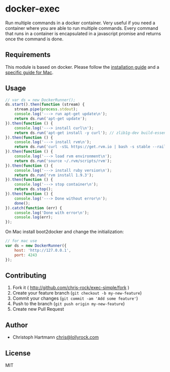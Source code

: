 # docker-exec

Run multiple commands in a docker container. Very useful if you need a container where you are able to run multiple commands. Every command that runs in a container is encapsulated in a javascript promise and returns once the command is done.

## Requirements

This module is based on docker. Please follow the [installation guide](https://www.docker.io/gettingstarted/) and a [specific guide for Mac](http://docs.docker.io/installation/mac/).

## Usage

```javascript
// var ds = new DockerRunner();
ds.start().then(function (stream) {
    stream.pipe(process.stdout);
    console.log('---> run apt-get update\n');
    return ds.run('apt-get update');
}).then(function () {
    console.log('---> install curl\n');
    return ds.run('apt-get install -y curl'); // zlib1g-dev build-essential libssl-dev libreadline-dev libyaml-dev libsqlite3-dev sqlite3 libxml2-dev libxslt1-dev libcurl4-openssl-dev python-software-properties
}).then(function () {
    console.log('---> install rvm\n');
    return ds.run('curl -sSL https://get.rvm.io | bash -s stable --rails'); // zlib1g-dev build-essential libssl-dev libreadline-dev libyaml-dev libsqlite3-dev sqlite3 libxml2-dev libxslt1-dev libcurl4-openssl-dev python-software-properties
}).then(function () {
    console.log('---> load rvm environment\n');
    return ds.run('source ~/.rvm/scripts/rvm');
}).then(function () {
    console.log('---> install ruby version\n');
    return ds.run('rvm install 1.9.3');
}).then(function () {
    console.log('---> stop container\n');
    return ds.stop();
}).then(function () {
    console.log('---> Done without error\n');
    done();
}).catch(function (err) {
    console.log('Done with error\n');
    console.log(err);
});
```

On Mac install boot2docker and change the initialization:

```javascript
// for mac use
var ds = new DockerRunner({
    host: 'http://127.0.0.1',
    port: 4243
});
```

## Contributing

1. Fork it ( http://github.com/chris-rock/exec-simple/fork )
2. Create your feature branch (`git checkout -b my-new-feature`)
3. Commit your changes (`git commit -am 'Add some feature'`)
4. Push to the branch (`git push origin my-new-feature`)
5. Create new Pull Request

## Author

- Christoph Hartmann <chris@lollyrock.com>

## License

MIT
